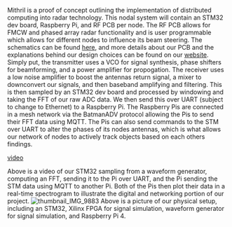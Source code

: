 Mithril is a proof of concept outlining the implementation of distributed computing into radar technology. This nodal system will contain an STM32 dev board, Raspberry Pi, and RF PCB per node. The RF PCB allows for FMCW and phased array radar functionality and is user programmable which allows for different nodes to influence its beam steering. The schematics can be found [here](/Schematics), and more details about our PCB and the explanations behind our design choices can be found on our [website](https://sites.google.com/stevens.edu/mbds/milestone-2?authuser=0). Simply put, the transmitter uses a VCO for signal synthesis, phase shifters for beamforming, and a power amplifier for propogation. The receiver uses a low noise amplifier to boost the antennas return signal, a mixer to downconvert our signals, and then baseband amplifying and filtering. This is then sampled by an STM32 dev board and processed by windowing and taking the FFT of our raw ADC data. We then send this over UART (subject to change to Ethernet) to a Raspberry Pi. The Raspberry Pis are connected in a mesh network via the BatmanADV protocol allowing the Pis to send their FFT data using MQTT. The Pis can also send commands to the STM over UART to alter the phases of its nodes antennas, which is what allows our network of nodes to actively track objects based on each others findings.

[video](https://github.com/athakkar1/mithril/assets/73338873/d519cee0-55b5-432d-a1c4-0204b90ec6aa)

Above is a video of our STM32 sampling from a waveform generator, computing an FFT, sending it to the Pi over UART, and the Pi sending the STM data using MQTT to another Pi. Both of the Pis then plot their data in a real-time spectrogram to illustrate the digital and networking portion of our project.
![thumbnail_IMG_9883](https://github.com/athakkar1/mithril/assets/96598825/68ff6378-62a2-42a3-8b00-6830995e717e)
Above is a picture of our physical setup, including an STM32, Xilinx FPGA for signal simulation, waveform generator for signal simulation, and Raspberry Pi 4.
